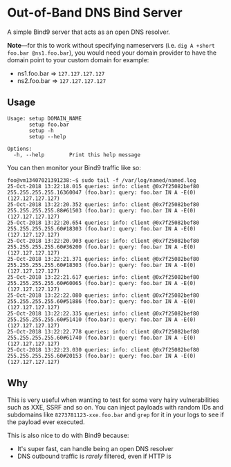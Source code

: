 # Out-of-Band DNS Bind Server

A simple Bind9 server that acts as an open DNS resolver. 

**Note**—for this to work without specifying nameservers 
(i.e. `dig A +short foo.bar @ns1.foo.bar`), you would need your domain provider
to have the domain point to your custom domain for example:

- ns1.foo.bar => `127.127.127.127`
- ns2.foo.bar => `127.127.127.127`

## Usage

```
Usage: setup DOMAIN_NAME
       setup foo.bar
       setup -h
       setup --help

Options:
  -h, --help        Print this help message
```

You can then monitor your Bind9 traffic like so:

```
foo@vm13407021391238:~$ sudo tail -f /var/log/named/named.log
25-Oct-2018 13:22:18.015 queries: info: client @0x7f25082bef80 255.255.255.255.16360047 (foo.bar): query: foo.bar IN A -E(0) (127.127.127.127)
25-Oct-2018 13:22:20.352 queries: info: client @0x7f25082bef80 255.255.255.255.88#61503 (foo.bar): query: foo.bar IN A -E(0) (127.127.127.127)
25-Oct-2018 13:22:20.654 queries: info: client @0x7f25082bef80 255.255.255.255.60#18303 (foo.bar): query: foo.bar IN A -E(0) (127.127.127.127)
25-Oct-2018 13:22:20.903 queries: info: client @0x7f25082bef80 255.255.255.255.60#36200 (foo.bar): query: foo.bar IN A -E(0) (127.127.127.127)
25-Oct-2018 13:22:21.371 queries: info: client @0x7f25082bef80 255.255.255.255.60#18303 (foo.bar): query: foo.bar IN A -E(0) (127.127.127.127)
25-Oct-2018 13:22:21.617 queries: info: client @0x7f25082bef80 255.255.255.255.60#60065 (foo.bar): query: foo.bar IN A -E(0) (127.127.127.127)
25-Oct-2018 13:22:22.080 queries: info: client @0x7f25082bef80 255.255.255.255.60#51886 (foo.bar): query: foo.bar IN A -E(0) (127.127.127.127)
25-Oct-2018 13:22:22.335 queries: info: client @0x7f25082bef80 255.255.255.255.60#51410 (foo.bar): query: foo.bar IN A -E(0) (127.127.127.127)
25-Oct-2018 13:22:22.778 queries: info: client @0x7f25082bef80 255.255.255.255.60#61740 (foo.bar): query: foo.bar IN A -E(0) (127.127.127.127)
25-Oct-2018 13:22:23.030 queries: info: client @0x7f25082bef80 255.255.255.255.60#20153 (foo.bar): query: foo.bar IN A -E(0) (127.127.127.127)
```

## Why

This is very useful when wanting to test for some very hairy vulnerabilities
such as XXE, SSRF and so on. You can inject payloads with random IDs and 
subdomains like `8273781123-xxe.foo.bar` and `grep` for it in your logs to
see if the payload ever executed.

This is also nice to do with Bind9 because:

- It's super fast, can handle being an open DNS resolver
- DNS outbound traffic is _rarely_ filtered, even if HTTP is
